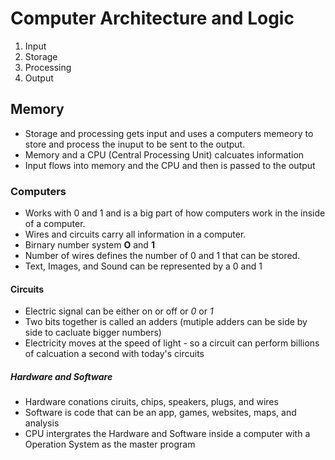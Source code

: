 # Computer Architecture and Logic
 1. Input 
 2. Storage
 3. Processing
 4. Output

 ## Memory
 - Storage and processing gets input and uses a computers memeory to store and process the inuput to be sent to the output.
 - Memory and a CPU (Central Processing Unit) calcuates information
 - Input flows into memory and the CPU and then is passed to the output

### Computers
 - Works with 0 and 1 and is a big part of how computers work in the inside of a computer.
 - Wires and circuits carry all information in a computer.
 - Birnary number system **O** and **1** 
 - Number of wires defines the number of 0 and 1 that can be stored.
 - Text, Images, and Sound can be represented by a 0 and 1

#### Circuits
 - Electric signal can be either on or off or *0* or *1*
 - Two bits together is called an adders (mutiple adders can be side by side to cacluate bigger numbers)
 - Electricity moves at the speed of light - so a circuit can perform billions of calcuation a second with today's circuits

##### Hardware and Software
 - Hardware conations ciruits, chips, speakers, plugs, and wires 
 - Software is code that can be an app, games, websites, maps, and analysis
 - CPU intergrates the Hardware and Software inside a computer with a Operation System as the master program
